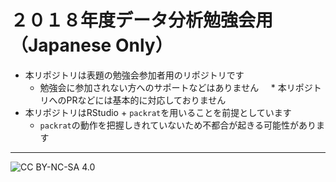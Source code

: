 # ２０１８年度データ分析勉強会用（Japanese Only）

* 本リポジトリは表題の勉強会参加者用のリポジトリです
    * 勉強会に参加されない方へのサポートなどはありません
    * 本リポジトリへのPRなどには基本的に対応しておりません
* 本リポジトリはRStudio + `packrat`を用いることを前提としています
    * `packrat`の動作を把握しきれていないため不都合が起きる可能性があります

---
![CC BY-NC-SA 4.0](https://i.creativecommons.org/l/by-nc-sa/4.0/88x31.png) 
